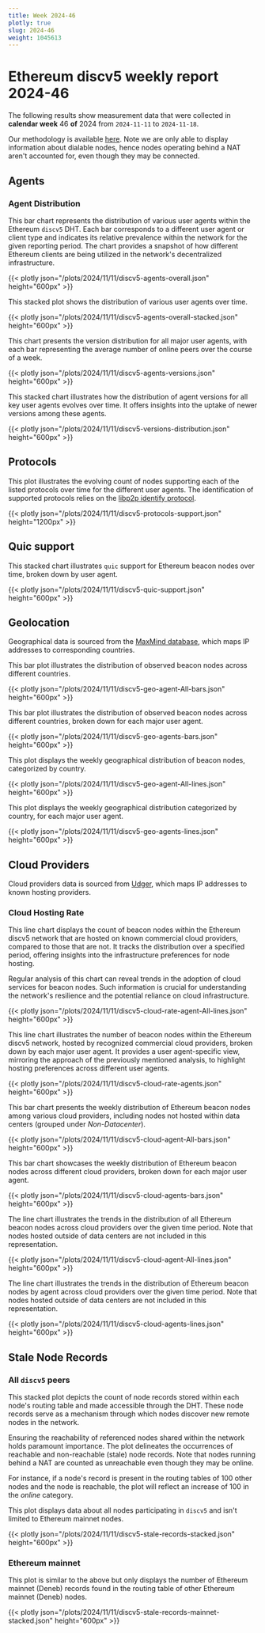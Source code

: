 ```yaml
---
title: Week 2024-46
plotly: true
slug: 2024-46
weight: 1045613
---
```


# Ethereum discv5 weekly report 2024-46

The following results show measurement data that were collected in **calendar week** 46 **of** 2024 from `2024-11-11` to `2024-11-18`.

Our methodology is available [here](../methodology). Note we are only able to display information about dialable nodes, hence nodes operating behind a NAT aren't accounted for, even though they may be connected.

## Agents

### Agent Distribution

This bar chart represents the distribution of various user agents within the Ethereum `discv5` DHT. Each bar corresponds to a different user agent or client type and indicates its relative prevalence within the network for the given reporting period. The chart provides a snapshot of how different Ethereum clients are being utilized in the network's decentralized infrastructure.

{{< plotly json="/plots/2024/11/11/discv5-agents-overall.json" height="600px" >}}

This stacked plot shows the distribution of various user agents over time.

{{< plotly json="/plots/2024/11/11/discv5-agents-overall-stacked.json" height="600px" >}}

This chart presents the version distribution for all major user agents, with each bar representing the average number of online peers over the course of a week.

{{< plotly json="/plots/2024/11/11/discv5-agents-versions.json" height="600px" >}}

This stacked chart illustrates how the distribution of agent versions for all key user agents evolves over time. It offers insights into the uptake of newer versions among these agents.

{{< plotly json="/plots/2024/11/11/discv5-versions-distribution.json" height="600px" >}}

## Protocols

This plot illustrates the evolving count of nodes supporting each of the listed protocols over time for the different user agents. The identification of supported protocols relies on the [libp2p identify protocol](https://github.com/libp2p/specs/tree/master/identify).

{{< plotly json="/plots/2024/11/11/discv5-protocols-support.json" height="1200px" >}}

## Quic support

This stacked chart illustrates `quic` support for Ethereum beacon nodes over time, broken down by user agent.

{{< plotly json="/plots/2024/11/11/discv5-quic-support.json" height="600px" >}}

## Geolocation

Geographical data is sourced from the [MaxMind database](https://www.maxmind.com), which maps IP addresses to corresponding countries.

This bar plot illustrates the distribution of observed beacon nodes across different countries.

{{< plotly json="/plots/2024/11/11/discv5-geo-agent-All-bars.json" height="600px" >}}

This bar plot illustrates the distribution of observed beacon nodes across different countries, broken down for each major user agent.

{{< plotly json="/plots/2024/11/11/discv5-geo-agents-bars.json" height="600px" >}}

This plot displays the weekly geographical distribution of beacon nodes, categorized by country.

{{< plotly json="/plots/2024/11/11/discv5-geo-agent-All-lines.json" height="600px" >}}

This plot displays the weekly geographical distribution categorized by country, for each major user agent.

{{< plotly json="/plots/2024/11/11/discv5-geo-agents-lines.json" height="600px" >}}

## Cloud Providers

Cloud providers data is sourced from [Udger](https://udger.com/resources/datacenter-list), which maps IP addresses to known hosting providers.

### Cloud Hosting Rate

This line chart displays the count of beacon nodes within the Ethereum discv5 network that are hosted on known commercial cloud providers, compared to those that are not. It tracks the distribution over a specified period, offering insights into the infrastructure preferences for node hosting.

Regular analysis of this chart can reveal trends in the adoption of cloud services for beacon nodes. Such information is crucial for understanding the network's resilience and the potential reliance on cloud infrastructure.

{{< plotly json="/plots/2024/11/11/discv5-cloud-rate-agent-All-lines.json" height="600px" >}}

This line chart illustrates the number of beacon nodes within the Ethereum discv5 network, hosted by recognized commercial cloud providers, broken down by each major user agent. It provides a user agent-specific view, mirroring the approach of the previously mentioned analysis, to highlight hosting preferences across different user agents.

{{< plotly json="/plots/2024/11/11/discv5-cloud-rate-agents.json" height="600px" >}}

This bar chart presents the weekly distribution of Ethereum beacon nodes among various cloud providers, including nodes not hosted within data centers (grouped under _Non-Datacenter_).

{{< plotly json="/plots/2024/11/11/discv5-cloud-agent-All-bars.json" height="600px" >}}

This bar chart showcases the weekly distribution of Ethereum beacon nodes across different cloud providers, broken down for each major user agent.

{{< plotly json="/plots/2024/11/11/discv5-cloud-agents-bars.json" height="600px" >}}

The line chart illustrates the trends in the distribution of all Ethereum beacon nodes across cloud providers over the given time period. Note that nodes hosted outside of data centers are not included in this representation.

{{< plotly json="/plots/2024/11/11/discv5-cloud-agent-All-lines.json" height="600px" >}}

The line chart illustrates the trends in the distribution of Ethereum beacon nodes by agent across cloud providers over the given time period. Note that nodes hosted outside of data centers are not included in this representation.

{{< plotly json="/plots/2024/11/11/discv5-cloud-agents-lines.json" height="600px" >}}

## Stale Node Records

### All `discv5` peers

This stacked plot depicts the count of node records stored within each node's routing table and made accessible through the DHT. These node records serve as a mechanism through which nodes discover new remote nodes in the network.

Ensuring the reachability of referenced nodes shared within the network holds paramount importance. The plot delineates the occurrences of reachable and non-reachable (stale) node records. Note that nodes running behind a NAT are counted as unreachable even though they may be online.

For instance, if a node's record is present in the routing tables of 100 other nodes and the node is reachable, the plot will reflect an increase of 100 in the _online_ category.

This plot displays data about all nodes participating in `discv5` and isn't limited to Ethereum mainnet nodes.

{{< plotly json="/plots/2024/11/11/discv5-stale-records-stacked.json" height="600px" >}}

### Ethereum mainnet

This plot is similar to the above but only displays the number of Ethereum mainnet (Deneb) records found in the routing table of other Ethereum mainnet (Deneb) nodes.

{{< plotly json="/plots/2024/11/11/discv5-stale-records-mainnet-stacked.json" height="600px" >}}
